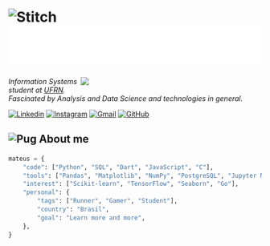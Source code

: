 <h1>
  <img src="https://media3.giphy.com/media/v1.Y2lkPTc5MGI3NjExa21sa3UzbnJwbGVtbnVubHEyb3l6aHg5ZHR1MXNmNmhqMWJtdGZ3bCZlcD12MV9pbnRlcm5hbF9naWZfYnlfaWQmY3Q9cw/hhut7D136GMQU/giphy.gif" alt="Stitch" width="70">
  <img src="https://raw.githubusercontent.com/mtzdantas/mtzdantas/master/name.svg" alt="Mateus Dantas">
</h1>

<a href="https://github.com/mtzdantas/portfolio" target="_blank">
  <img width="360" align="right" src="https://github-readme-stats.vercel.app/api/pin/?username=mtzdantas&repo=portfolio&theme=tokyonight">
</a>

<p><em>Information Systems student at <a href="https://www.ufrn.br/">UFRN</a>.<br>Fascinated by Analysis and Data Science and technologies in general.</em></p>

[![Linkedin](https://img.shields.io/badge/-LinkedIn-blue?style=flat&logo=Linkedin&logoColor=white)](https://www.linkedin.com/in/mtzdantas) 
[![Instagram](https://img.shields.io/badge/-Instagram-c13584?style=flat&labelColor=c13584&logo=instagram&logoColor=white)](https://www.instagram.com/mtzdantas) 
[![Gmail](https://img.shields.io/badge/-Gmail-c14438?style=flat&logo=Gmail&logoColor=white)](mailto:mtzdantas@gmail.com)
[![GitHub](https://img.shields.io/github/followers/mtzdantas?label=follow&style=social)](https://github.com/mtzdantas)

<h2>
  <img src="https://media2.giphy.com/media/v1.Y2lkPTc5MGI3NjExNWprOGI5Z3gzeDF2ZG15bTk5YXc5bjB1OTliN3Y1NjFlbzd0eWRwZSZlcD12MV9pbnRlcm5hbF9naWZfYnlfaWQmY3Q9cw/3PqeqVoo248xgxq3p1/giphy.gif" alt="Pug" width="40">
  About me 
</h2>

```python
mateus = {
    "code": ["Python", "SQL", "Dart", "JavaScript", "C"],
    "tools": ["Pandas", "Matplotlib", "NumPy", "PostgreSQL", "Jupyter Notebook", "Docker", "Git", "Flutter", "React"],
    "interest": ["Scikit-learn", "TensorFlow", "Seaborn", "Go"],
    "personal": {
        "tags": ["Runner", "Gamer", "Student"],
        "country": "Brasil",
        "goal": "Learn more and more",
    },
}
```




